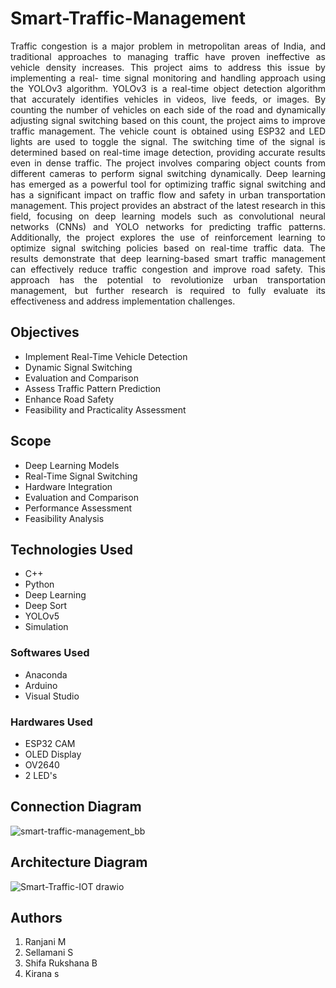 # Smart-Traffic-Management

<p align="justify">Traffic congestion is a major problem in metropolitan areas of India, and traditional approaches to managing traffic have proven ineffective as vehicle density increases. This project aims to address this issue by implementing a real- time signal monitoring and handling approach using the YOLOv3 algorithm. YOLOv3 is a real-time object detection algorithm that accurately identifies vehicles in videos, live feeds, or images. By counting the number of vehicles on each side of the road and dynamically adjusting signal switching based on this count, the project aims to improve traffic management. The vehicle count is obtained using ESP32 and LED lights are used to toggle the signal. The switching time of the signal is determined based on real-time image detection, providing accurate results even in dense traffic. The project involves comparing object counts from different cameras to perform signal switching dynamically.
Deep learning has emerged as a powerful tool for optimizing traffic signal switching and has a significant impact on traffic flow and safety in urban transportation management. This project provides an abstract of the latest research in this field, focusing on deep learning models such as convolutional neural networks (CNNs) and YOLO networks for predicting traffic patterns. Additionally, the project explores the use of reinforcement learning to optimize signal switching policies based on real-time traffic data. The results demonstrate that deep learning-based smart traffic management can effectively reduce traffic congestion and improve road safety. This approach has the potential to revolutionize urban transportation management, but further research is required to fully evaluate its effectiveness and address implementation challenges.</p>

## Objectives

- Implement Real-Time Vehicle Detection
- Dynamic Signal Switching
- Evaluation and Comparison
- Assess Traffic Pattern Prediction
- Enhance Road Safety
- Feasibility and Practicality Assessment

## Scope

- Deep Learning Models
- Real-Time Signal Switching
- Hardware Integration
- Evaluation and Comparison
- Performance Assessment
- Feasibility Analysis

## Technologies Used

- C++
- Python
- Deep Learning
- Deep Sort
- YOLOv5
- Simulation

### Softwares Used

- Anaconda
- Arduino
- Visual Studio

### Hardwares Used

- ESP32 CAM
- OLED Display
- OV2640
- 2 LED's

## Connection Diagram

![smart-traffic-management_bb](https://github.com/kiranasureshkumar/Smart-Traffic-Management/assets/109789967/7523eef3-fa9c-43ed-a8df-c3b826ed6e6f)

## Architecture Diagram

![Smart-Traffic-IOT drawio](https://github.com/kiranasureshkumar/Smart-Traffic-Management/assets/109789967/6a51f7a3-ffc4-4269-8246-b26ac522cf8d)

## Authors

1. Ranjani M
2. Sellamani S
3. Shifa Rukshana B
4. Kirana s

